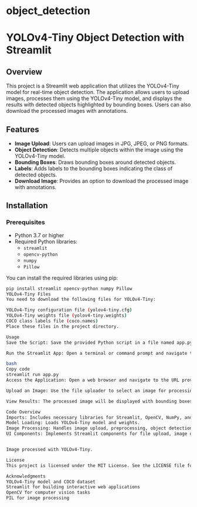# object_detection

# YOLOv4-Tiny Object Detection with Streamlit

## Overview

This project is a Streamlit web application that utilizes the YOLOv4-Tiny model for real-time object detection. The application allows users to upload images, processes them using the YOLOv4-Tiny model, and displays the results with detected objects highlighted by bounding boxes. Users can also download the processed images with annotations.

## Features

- **Image Upload**: Users can upload images in JPG, JPEG, or PNG formats.
- **Object Detection**: Detects multiple objects within the image using the YOLOv4-Tiny model.
- **Bounding Boxes**: Draws bounding boxes around detected objects.
- **Labels**: Adds labels to the bounding boxes indicating the class of detected objects.
- **Download Image**: Provides an option to download the processed image with annotations.

## Installation

### Prerequisites

- Python 3.7 or higher
- Required Python libraries:
  - `streamlit`
  - `opencv-python`
  - `numpy`
  - `Pillow`
  
You can install the required libraries using pip:

```bash
pip install streamlit opencv-python numpy Pillow
YOLOv4-Tiny Files
You need to download the following files for YOLOv4-Tiny:

YOLOv4-Tiny configuration file (yolov4-tiny.cfg)
YOLOv4-Tiny weights file (yolov4-tiny.weights)
COCO class labels file (coco.names)
Place these files in the project directory.

Usage
Save the Script: Save the provided Python script in a file named app.py.

Run the Streamlit App: Open a terminal or command prompt and navigate to the directory containing app.py. Run the following command:

bash
Copy code
streamlit run app.py
Access the Application: Open a web browser and navigate to the URL provided by Streamlit (typically http://localhost:8501).

Upload an Image: Use the file uploader to select an image for processing.

View Results: The processed image will be displayed with bounding boxes and labels. You can download the processed image using the download button.

Code Overview
Imports: Includes necessary libraries for Streamlit, OpenCV, NumPy, and PIL.
Model Loading: Loads YOLOv4-Tiny model and weights.
Image Processing: Handles image upload, preprocessing, object detection, and bounding box drawing.
UI Components: Implements Streamlit components for file upload, image display, and image download.


Image processed with YOLOv4-Tiny.

License
This project is licensed under the MIT License. See the LICENSE file for details.

Acknowledgments
YOLOv4-Tiny model and COCO dataset
Streamlit for building interactive web applications
OpenCV for computer vision tasks
PIL for image processing





